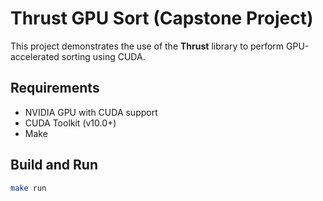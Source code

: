 # Thrust GPU Sort (Capstone Project)

This project demonstrates the use of the **Thrust** library to perform GPU-accelerated sorting using CUDA.

##  Requirements

- NVIDIA GPU with CUDA support
- CUDA Toolkit (v10.0+)
- Make

##  Build and Run

```bash
make run
